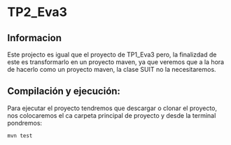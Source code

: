  # TP2_Eva3

## Informacion

Este projecto es igual que el proyecto de TP1_Eva3 pero, la finalizdad de este es transformarlo en un proyecto maven, ya que veremos que a la hora de hacerlo como un proyecto maven, la clase SUIT no la necesitaremos.

## Compilación y ejecución:

Para ejecutar el proyecto tendremos que descargar o clonar el proyecto, nos colocaremos el ca carpeta principal de proyecto y desde la terminal pondremos:

`mvn test`
